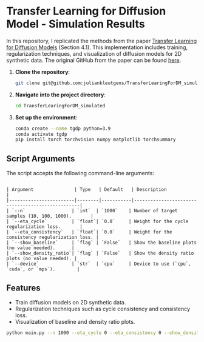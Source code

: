 # Transfer Learning for Diffusion Model - Simulation Results

In this repository, I replicated the methods from the paper [Transfer Learning for Diffusion Models](https://arxiv.org/abs/2405.16876) (Section 4.1). This implementation includes training, regularization techniques, and visualization of diffusion models for 2D synthetic data. The original GitHub from the paper can be found [here](https://github.com/YiDongOuYang/Transfer-Learning-for-Diffusion-Models).

1. **Clone the repository**:
   ```bash
   git clone git@github.com:juliankleutgens/TransferLearingForDM_simulated.git
   ```

2. **Navigate into the project directory**:
   ```bash
   cd TransferLearingForDM_simulated
   ```

3. **Set up the environment**:
   ```bash
   conda create --name tgdp python=3.9
   conda activate tgdp
   pip install torch torchvision numpy matplotlib torchsummary
   ```

   

## Script Arguments

The script accepts the following command-line arguments:
```

| Argument               | Type   | Default   | Description                                      |
|------------------------|--------|-----------|--------------------------------------------------|
| `--n`                 | `int`  | `1000`    | Number of target samples (10, 100, 1000).       |
| `--eta_cycle`         | `float`| `0.0`     | Weight for the cycle regularization loss.       |
| `--eta_consistency`   | `float`| `0.0`     | Weight for the consistency regularization loss. |
| `--show_baseline`     | `flag` | `False`   | Show the baseline plots (no value needed).      |
| `--show_density_ratio`| `flag` | `False`   | Show the density ratio plots (no value needed). |
| `--device`            | `str`  | `cpu`     | Device to use (`cpu`, `cuda`, or `mps`).        |

```



## Features

- Train diffusion models on 2D synthetic data.
- Regularization techniques such as cycle consistency and consistency loss.
- Visualization of baseline and density ratio plots.

```bash
python main.py --n 1000 --eta_cycle 0 --eta_consistency 0 --show_density_ratio --device cpu
```

